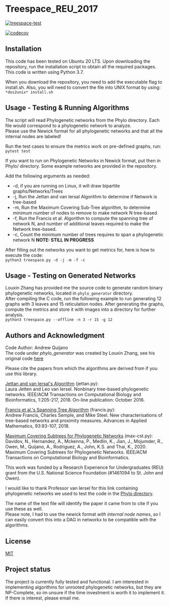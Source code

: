 # Treespace_REU_2017
[![treespace-test](https://github.com/AndrewQuijano/Treespace_REU_2017/actions/workflows/treespace-test.yml/badge.svg)](https://github.com/AndrewQuijano/Treespace_REU_2017/actions/workflows/treespace-test.yml)

[![codecov](https://codecov.io/gh/AndrewQuijano/Treespace_REU_2017/branch/main/graph/badge.svg?token=DG1IUGC12E)](https://codecov.io/gh/AndrewQuijano/Treespace_REU_2017)

## Installation
This code has been tested on Ubuntu 20 LTS. Upon downloading the repository, run the installation script to obtain all the required packages. This code is written using Python 3.7.

When you download the repository, you need to add the executable flag to install.sh. Also, you will need to convert the file into UNIX format by using:  
`*dos2unix* install.sh`

## Usage - Testing & Running Algorithms
The script will read Phylogenetic networks from the Phylo directory. Each file would correspond to a phylogenetic network to analyze.  
Please use the Newick format for all phylogenetic networks and that all the internal nodes are labeled!

Run the test cases to ensure the metrics work on pre-defined graphs, run:  
`pytest test`

If you want to run on Phylogenetic Networks in Newick format, put then in Phylo/ directory. Some example networks are provided in the repository.

Add the following arguments as needed:  
* -d, if you are running on Linux, it will draw bipartite graphs/Networks/Trees
* -j, Run the Jettan and van Iersal Algorithm to determine if Network is tree-based
* -m, Run the Maximum Covering Sub-Tree algorithm, to determine minimum number of nodes to remove to make network N tree-based
* -f, Run the Francis et al. Algorithm to compute the spanning tree of network N, and number of additional leaves required to make the Network tree-based.
* -c, Count the minimum number of trees requires to span a phylogenetic network N **NOTE: STILL IN PROGRESS**

After filling out the networks you want to get metrics for, here is how to execute the code:  
`python3 treespace.py -d -j -m -f -c`

## Usage - Testing on Generated Networks
Louxin Zhang has provided me the source code to generate random binary phylogenetic networks, located in `phylo_generator` directory.  
After compiling the C code, run the following example to run generating 12 graphs with 3 leaves and 15 
reticulation nodes. After generating the graphs, compute the metrics and store it with images into a directory for further analysis.  
`python3 treespace.py --offline -n 3 -r 15 -g 12`

## Authors and Acknowledgment
Code Author: Andrew Quijano  
The code under *phylo_generator* was created by Louxin Zhang, see his original code [here](https://github.com/LX-Zhang/Phylogenetic-Networks)  

Please cite the papers from which the algorithms are derived from if you use this library.  

[Jettan and van Iersal's Algorithm](https://arxiv.org/abs/1601.04974) (jettan.py):  
Laura Jetten and Leo van Iersel. Nonbinary tree-based phylogenetic networks. IEEE/ACM Transactions on Computational Biology and Bioinformatics, 1:205-217, 2018. On-line publication: October 2016.

[Francis et al.'s Spanning Tree Algorithm](https://arxiv.org/abs/1611.04225) (francis.py):  
Andrew Francis, Charles Semple, and Mike Steel. New characterisations of tree-based networks and proximity measures. Advances in Applied Mathematics, 93:93-107, 2018.  

[Maximum Covering Subtrees for Phylogenetic Networks](https://arxiv.org/abs/2009.12413) (max-cst.py):  
Davidov, N., Hernandez, A., Mckenna, P., Medlin, K., Jian, J., Mojumder, R., Owen, M., Quijano, A., Rodriguez, A., John, K.S. and Thai, K., 2020. Maximum Covering Subtrees for Phylogenetic Networks. IEEE/ACM Transactions on Computational Biology and Bioinformatics.

This work was funded by a Research Experience for Undergraduates (REU) grant from the U.S. National Science Foundation (#1461094 to St. John and Owen).  

I would like to thank Professor van Iersel for this link containing phylogenetic networks we used to test the code in the [Phylo directory](http://phylnet.univ-mlv.fr/recophync/networkDraw.php).


The name of the text file will identify the paper it came from to cite if you use these as well.  
Please note, I had to use the newick format *with internal node names*, so I can easily convert this into a DAG in networkx to be compatible with the algorithms.

## License
[MIT](https://choosealicense.com/licenses/mit/)

## Project status
The project is currently fully tested and functional. I am interested in implementing algorithms for unrooted phylogenetic networks, but they are NP-Complete, so im unsure if the time investment is worth it to implement it. If there is interest, please email me.
